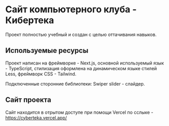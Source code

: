 # Сайт компьютерного клуба - Кибертека

Проект полностью учебный и создан с целью оттачивания навыков.

## Используемые ресурсы

Проект написан на фреймворке - Next.js, основной используемый язык - TypeScript, стилизация оформлена на динамическом языке стилей Less, фреймворк CSS - Tailwind.

Подключенные сторонние библиотеки: Swiper slider - слайдер.


## Сайт проекта

Сайт находится в отрытом доступе при помощи Vercel по сслыке - https://cyberteka.vercel.app/